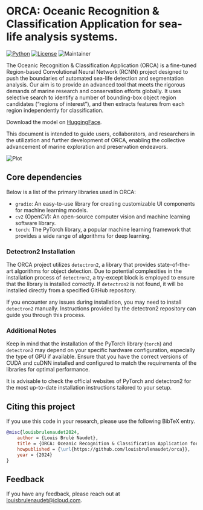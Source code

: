 # ORCA: Oceanic Recognition & Classification Application for sea-life analysis systems.
[![Python](https://img.shields.io/pypi/pyversions/tensorflow.svg)](https://badge.fury.io/py/tensorflow) [![License](https://img.shields.io/badge/License-Apache_2.0-blue.svg)](https://opensource.org/licenses/Apache-2.0) ![Maintainer](https://img.shields.io/badge/maintainer-@louisbrulenaudet-blue)

The Oceanic Recognition & Classification Application (ORCA) is a fine-tuned Region-based Convolutional Neural Network (RCNN) project designed to push the boundaries of automated sea-life detection and segmentation analysis. Our aim is to provide an advanced tool that meets the rigorous demands of marine research and conservation efforts globally. It uses selective search to identify a number of bounding-box object region candidates (“regions of interest”), and then extracts features from each region independently for classification.

Download the model on [HuggingFace](https://huggingface.co/spaces/louisbrulenaudet/orca).

This document is intended to guide users, collaborators, and researchers in the utilization and further development of ORCA, enabling the collective advancement of marine exploration and preservation endeavors.

![Plot](https://github.com/louisbrulenaudet/orca/blob/main/thumbnail.png?raw=true)

## Core dependencies

Below is a list of the primary libraries used in ORCA:

- `gradio`: An easy-to-use library for creating customizable UI components for machine learning models.
- `cv2` (OpenCV): An open-source computer vision and machine learning software library.
- `torch`: The PyTorch library, a popular machine learning framework that provides a wide range of algorithms for deep learning.

### Detectron2 Installation

The ORCA project utilizes `detectron2`, a library that provides state-of-the-art algorithms for object detection. Due to potential complexities in the installation process of `detectron2`, a try-except block is employed to ensure that the library is installed correctly. If `detectron2` is not found, it will be installed directly from a specified GitHub repository.

If you encounter any issues during installation, you may need to install `detectron2` manually. Instructions provided by the detectron2 repository can guide you through this process.

### Additional Notes

Keep in mind that the installation of the PyTorch library (`torch`) and `detectron2` may depend on your specific hardware configuration, especially the type of GPU if available. Ensure that you have the correct versions of CUDA and cuDNN installed and configured to match the requirements of the libraries for optimal performance.

It is advisable to check the official websites of PyTorch and detectron2 for the most up-to-date installation instructions tailored to your setup.

## Citing this project
If you use this code in your research, please use the following BibTeX entry.

```BibTeX
@misc{louisbrulenaudet2024,
	author = {Louis Brulé Naudet},
	title = {ORCA: Oceanic Recognition & Classification Application for sea-life analysis systems},
	howpublished = {\url{https://github.com/louisbrulenaudet/orca}},
	year = {2024}
}

```
## Feedback
If you have any feedback, please reach out at [louisbrulenaudet@icloud.com](mailto:louisbrulenaudet@icloud.com).
